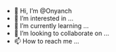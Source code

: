 - 👋 Hi, I’m @Onyanch
- 👀 I’m interested in ...
- 🌱 I’m currently learning ...
- 💞️ I’m looking to collaborate on ...
- 📫 How to reach me ...

<!---
Onyanch/Onyanch is a ✨ special ✨ repository because its `README.md` (this file) appears on your GitHub profile.
You can click the Preview link to take a look at your changes.
--->
